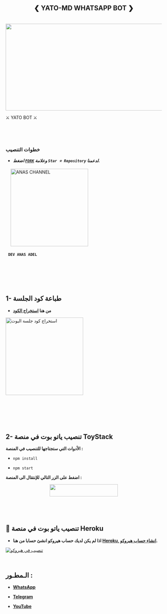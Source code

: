 
## <p align="center">❮ YATO-MD WHATSAPP BOT ❯
<br>

<img src="https://telegra.ph/file/a789a7f2437c053ec829a.jpg" width="540" height="280" />
</p>         ⚔ YATO BOT ⚔
‌
‌

‌
‌

‌
### خطوات التنصيب
   - ***اضغط [`FORK`](https://github.com/desanaskeb/YATO-BOT-MD/fork) وعلامة `Star ⭐ Repository` لدعمنا.***

     

</p>
‌
‌
‌
‌
<a href="/"><img src="https://img.shields.io/badge/ANAS%20MODS-red" alt="ANAS CHANNEL" width="250"></a>

‌
‌
**`DEV ANAS ADEL`**

‌

‌

‌
## 1- طباعة كود الجلسة

- **من هنا  [استخراج الكود](https://replit.com/@bobiztestbot/bobiza-qrcode/)**

<a href="https://replit.com/@bobiztestbot/bobiza-qrcode"><img src="https://img.shields.io/badge/SESSION%20ID-PAIR%20CODE-red" alt="استخراج كود جلسة البوت" width="250"></a>

‌

‌




‌
## 2- تنصيب ياتو بوت في منصة ToyStack

**الأدوات التي ستجتاجها للتنصيب في المنصة :**

- `npm install`

- `npm start`


**اضغط على الزر التالي للإنتقال الى المنصة :**


<p align="center"><a href="https://toystack.ai"> <img src="https://img.shields.io/badge/Toystack%20Account-blue?style=for-the-badge&logo=Toystack" width="220" height="38.45"/></a></p>
‌






‌
## 📌 تنصيب ياتو بوت في منصة Heroku

   - **اذا لم يكن لديك حساب هيروكو انشئ حسابا من هنا [Heroku](https://signup.heroku.com/), [انشاء حساب هيروكو](https://signup.heroku.com/).**

 [![تنصيب في هيروكو](https://www.herokucdn.com/deploy/button.svg)](https://dashboard.heroku.com/new?button-url=https%3A%2F%2Fgithub.com%2Fpurnapurna2007%2FSend2%3Ftab%3Dreadme-ov-file&template=https://github.com/desanaskeb/YATO-BOT-MD)



   </details>
</P>




‌

## الـمطـور :
- [**WhatsApp**](https://wa.me/967736249487)

- [**Telegram**](https://t.me/J_8_D)

- [**YouTube**](https://www.youtube.com/@alkaser_0_0)


